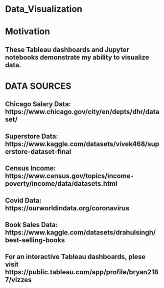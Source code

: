 # Data_Visualization

<h1>Motivation</h1>

<h2>These Tableau dashboards and Jupyter notebooks demonstrate my ability to visualize data. </h2>

<h1>DATA SOURCES</h1>
<h2>Chicago Salary Data: https://www.chicago.gov/city/en/depts/dhr/dataset/</h2>

<h2>Superstore Data: https://www.kaggle.com/datasets/vivek468/superstore-dataset-final</h2>
<h2>Census Income: https://www.census.gov/topics/income-poverty/income/data/datasets.html</h2>
<h2>Covid Data: https://ourworldindata.org/coronavirus</h2>
<h2>Book Sales Data: https://www.kaggle.com/datasets/drahulsingh/best-selling-books</h2>

<h2>For an interactive Tableau dashboards, plese visit https://public.tableau.com/app/profile/bryan2187/vizzes</h2>
